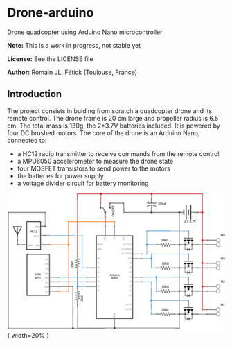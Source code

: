# Drone-arduino
Drone quadcopter using Arduino Nano microcontroller

**Note:** This is a work in progress, not stable yet

**License:** See the LICENSE file

**Author:** Romain JL. Fétick (Toulouse, France)

## Introduction

The project consists in buiding from scratch a quadcopter drone and its remote control. 
The drone frame is 20 cm large and propeller radius is 6.5 cm. 
The total mass is 130g, the 2*3.7V batteries included. 
It is powered by four DC brushed motors.
The core of the drone is an Arduino Nano, connected to:
- a HC12 radio transmitter to receive commands from the remote control
- a MPU6050 accelerometer to measure the drone state
- four MOSFET transistors to send power to the motors
- the batteries for power supply
- a voltage divider circuit for battery monitoring

![schema_elec](doc/schema_elec.png){ width=20% }
